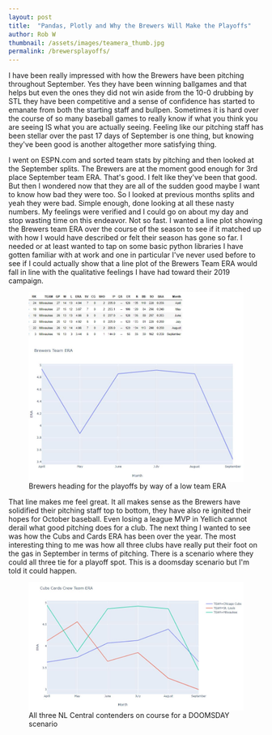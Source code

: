 ```yaml
---
layout: post
title:  "Pandas, Plotly and Why the Brewers Will Make the Playoffs"
author: Rob W
thumbnail: /assets/images/teamera_thumb.jpg
permalink: /brewersplayoffs/
---
```

I have been really impressed with how the Brewers have been pitching throughout September.  Yes they have been winning ballgames and that helps but even the ones they did not win aside from the 10-0 drubbing by STL they have been competitive and a sense of confidence has started to emanate from both the starting staff and bullpen.  Sometimes it is hard over the course of so many baseball games to really know if what you think you are seeing IS what you are actually seeing.  Feeling like our pitching staff has been stellar over the past 17 days of September is one thing, but knowing they've been good is another altogether more satisfying thing.
<script src="https://gist.github.com/packersblogger/9ba3ec96739f4b05b8ffbe573ea504b0.js"></script>

I went on ESPN.com and sorted team stats by pitching and then looked at the September splits.  The Brewers are at the moment good enough for 3rd place September team ERA.  That's good.  I felt like they've been that good.  But then I wondered now that they are all of the sudden good maybe I want to know how bad they were too. So I looked at previous months splits and yeah they were bad.  Simple enough, done looking at all these nasty numbers. My feelings were verified and I could go on about my day and stop wasting time on this endeavor.  Not so fast.  I wanted a line plot showing the Brewers team ERA over the course of the season to see if it matched up with how I would have described or felt their season has gone so far.  I needed or at least wanted to tap on some basic python libraries I have gotten familiar with at work and one in particular I've never used before to see if I could actually show that a line plot of the Brewers Team ERA would fall in line with the qualitative feelings I have had toward their 2019 campaign.

<figure>
  <img src="/assets/images/teamera.JPG" alt="teamera" style="display: block" >
  <figcaption>Brewers heading for the playoffs by way of a low team ERA</figcaption>
  </Figure>

That line makes me feel great.  It all makes sense as the Brewers have solidified their pitching staff top to bottom, they have also re ignited their hopes for October baseball.  Even losing a league MVP in Yellich cannot derail what good pitching does for a club.  The next thing I wanted to see was how the Cubs and Cards ERA has been over the year. The most interesting thing to me was how all three clubs have really put their foot on the gas in September in terms of pitching.  There is a scenario where they could all three tie for a playoff spot.  This is a doomsday scenario but I'm told it could happen.

<figure>
  <img src="/assets/images/cubscardscrew.JPG" alt="nlcentral" style="display: block" >
  <figcaption>All three NL Central contenders on course for a DOOMSDAY scenario</figcaption>
  </Figure>